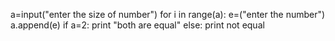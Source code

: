 a=input("enter the  size of number")
for i in range(a):
e=("enter the number")
a.append(e)
if a=2:
print "both are equal"
else:
print not equal
